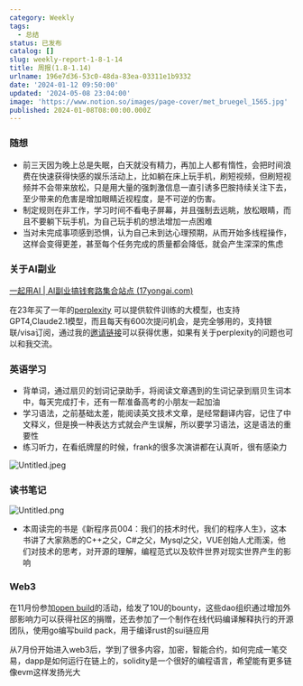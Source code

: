 ```yaml
---
category: Weekly
tags:
  - 总结
status: 已发布
catalog: []
slug: weekly-report-1-8-1-14
title: 周报(1.8-1.14)
urlname: 196e7d36-53c0-48da-83ea-03311e1b9332
date: '2024-01-12 09:50:00'
updated: '2024-05-08 23:04:00'
image: 'https://www.notion.so/images/page-cover/met_bruegel_1565.jpg'
published: 2024-01-08T08:00:00.000Z
---
```


### 随想

- 前三天因为晚上总是失眠，白天就没有精力，再加上人都有惰性，会把时间浪费在快速获得快感的娱乐活动上，比如躺在床上玩手机，刷短视频，但刷短视频并不会带来放松，只是用大量的强刺激信息一直引诱多巴胺持续关注下去，至少带来的危害是增加眼睛近视程度，是不可逆的伤害。
- 制定规则在非工作，学习时间不看电子屏幕，并且强制去远眺，放松眼睛，而且不要躺下玩手机，为自己玩手机的想法增加一点困难
- 当对未完成事项感到恐惧，认为自己未到达心理预期，从而开始多线程操作，这样会变得更差，甚至每个任务完成的质量都会降低，就会产生深深的焦虑

### 关于AI副业


[一起用AI | AI副业搞钱套路集合站点 (17yongai.com)](https://17yongai.com/)


在23年买了一年的[perplexity](https://www.perplexity.ai/) 可以提供软件训练的大模型，也支持GPT4,Claude2.1模型，而且每天有600次提问机会，是完全够用的，支持银联/visa订阅，通过我的[邀请链接](https://perplexity.ai/pro?referral_code=SGJ7X87B)可以获得优惠，如果有关于perplexity的问题也可以和我交流。


### 英语学习

- 背单词，通过扇贝的划词记录助手，将阅读文章遇到的生词记录到扇贝生词本中，每天完成打卡，还有一帮准备高考的小朋友一起加油
- 学习语法，之前基础太差，能阅读英文技术文章，是经常翻译内容，记住了中文释义，但是换一种表达方式就会产生误解，所以要学习语法，这是语法的重要性
- 练习听力，在看纸牌屋的时候，frank的很多次演讲都在认真听，很有感染力

![Untitled.jpeg](https://prod-files-secure.s3.us-west-2.amazonaws.com/5d24fe63-e567-4804-86f9-9fdc62e13082/c33f3733-be40-431e-a494-10399ac86f32/Untitled.jpeg?X-Amz-Algorithm=AWS4-HMAC-SHA256&X-Amz-Content-Sha256=UNSIGNED-PAYLOAD&X-Amz-Credential=AKIAT73L2G45FSPPWI6X%2F20241127%2Fus-west-2%2Fs3%2Faws4_request&X-Amz-Date=20241127T053950Z&X-Amz-Expires=3600&X-Amz-Signature=3a7a1c78883c6401af0e791910ef44ca1dd5aaba821e34e7ce097910b9ca6a46&X-Amz-SignedHeaders=host&x-id=GetObject)


### 读书笔记


![Untitled.png](https://prod-files-secure.s3.us-west-2.amazonaws.com/5d24fe63-e567-4804-86f9-9fdc62e13082/96aa439a-1c95-4054-aa84-ef4e0c8eb5d1/Untitled.png?X-Amz-Algorithm=AWS4-HMAC-SHA256&X-Amz-Content-Sha256=UNSIGNED-PAYLOAD&X-Amz-Credential=AKIAT73L2G45FSPPWI6X%2F20241127%2Fus-west-2%2Fs3%2Faws4_request&X-Amz-Date=20241127T053950Z&X-Amz-Expires=3600&X-Amz-Signature=fced8277f62bf7546ae41e81189b1abfd38a389e448fd71681141512e467a5e4&X-Amz-SignedHeaders=host&x-id=GetObject)

- 本周读完的书是《新程序员004：我们的技术时代，我们的程序人生》，这本书讲了大家熟悉的C++之父，C#之父，Mysql之父，VUE创始人尤雨溪，他们对技术的思考，对开源的理解，编程范式以及软件世界对现实世界产生的影响

### Web3


在11月份参加[open build](https://openbuild.xyz/learn/challenges)的活动，给发了10U的bounty，这些dao组织通过增加外部影响力可以获得社区的捐赠，还去参加了一个制作在线代码编译解释执行的开源团队，使用go编写build pack，用于编译rust的sui链应用


从7月份开始进入web3后，学到了很多内容，加密，智能合约，如何完成一笔交易，dapp是如何运行在链上的，solidity是一个很好的编程语言，希望能有更多链像evm这样发扬光大

